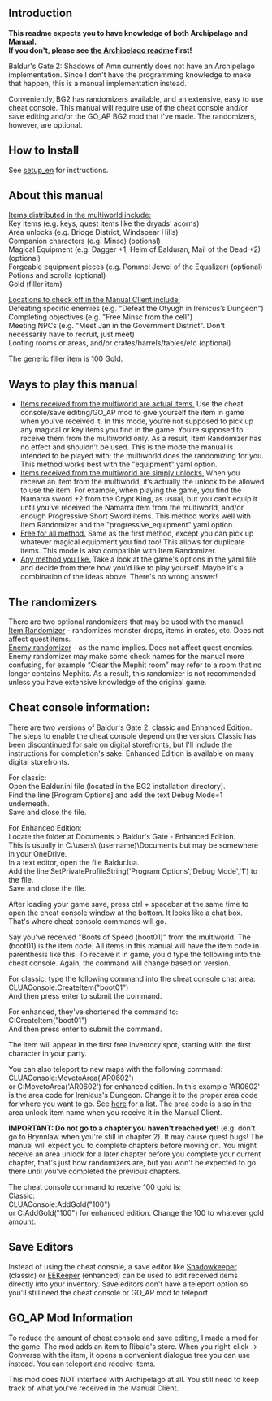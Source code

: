 ## Introduction
<b>This readme expects you to have knowledge of both Archipelago and Manual.<br/>If you don't, please see [the Archipelago readme](docs/Archipelago_README.md) first!</b>

Baldur's Gate 2: Shadows of Amn currently does not have an Archipelago implementation. Since I don't have the programming knowledge to make that happen, this is a manual implementation instead.

Conveniently, BG2 has randomizers available, and an extensive, easy to use cheat console. This manual will require use of the cheat console and/or save editing and/or the GO_AP BG2 mod that I've made. The randomizers, however, are optional.

## How to Install
See [setup_en](docs/setup_en.md) for instructions.

## About this manual
<u>Items distributed in the multiworld include:</u><br/>
Key items (e.g. keys, quest items like the dryads’ acorns)<br/>
Area unlocks (e.g. Bridge District, Windspear Hills)<br/>
Companion characters (e.g. Minsc) (optional)<br/>
Magical Equipment (e.g. Dagger +1, Helm of Balduran, Mail of the Dead +2) (optional)<br/>
Forgeable equipment pieces (e.g. Pommel Jewel of the Equalizer) (optional)<br/>
Potions and scrolls (optional)<br/>
Gold (filler item)

<u>Locations to check off in the Manual Client include:</u><br/>
Defeating specific enemies (e.g. "Defeat the Otyugh in Irenicus’s Dungeon")<br/>
Completing objectives (e.g. "Free Minsc from the cell")<br/>
Meeting NPCs (e.g. "Meet Jan in the Government District". Don't necessarily have to recruit, just meet)<br/>
Looting rooms or areas, and/or crates/barrels/tables/etc (optional)

The generic filler item is 100 Gold.

## Ways to play this manual
<ul><li><u>Items received from the multiworld are actual items.</u> Use the cheat console/save editing/GO_AP mod to give yourself the item in game when you’ve received it. In this mode, you’re not supposed to pick up any magical or key items you find in the game. You’re supposed to receive them from the multiworld only. As a result, Item Randomizer has no effect and shouldn't be used. This is the mode the manual is intended to be played with; the multiworld does the randomizing for you. This method works best with the "equipment" yaml option.</li>
<li><u>Items received from the multiworld are simply unlocks.</u> When you receive an item from the multiworld, it’s actually the unlock to be allowed to use the item. For example, when playing the game, you find the Namarra sword +2 from the Crypt King, as usual, but you can’t equip it until you’ve received the Namarra item from the multiworld, and/or enough Progressive Short Sword items. This method works well with Item Randomizer and the "progressive_equipment" yaml option.</li>
<li><u>Free for all method.</u> Same as the first method, except you can pick up whatever magical equipment you find too! This allows for duplicate items. This mode is also compatible with Item Randomizer.</li>
<li><u>Any method you like.</u> Take a look at the game's options in the yaml file and decide from there how you'd like to play yourself. Maybe it's a combination of the ideas above. There's no wrong answer!</li>
</ul>

## The randomizers
There are two optional randomizers that may be used with the manual.<br/>
<a href="https://www.gibberlings3.net/mods/items/item_rand/">Item Randomizer</a> - randomizes monster drops, items in crates, etc. Does not affect quest items.<br/>
<a href="https://www.gibberlings3.net/mods/tweaks/enemy_randomizer/">Enemy randomizer</a> - as the name implies. Does not affect quest enemies. Enemy randomizer may make some check names for the manual more confusing, for example “Clear the Mephit room” may refer to a room that no longer contains Mephits. As a result, this randomizer is not recommended unless you have extensive knowledge of the original game.

## Cheat console information:
There are two versions of Baldur's Gate 2: classic and Enhanced Edition. The steps to enable the cheat console depend on the version. Classic has been discontinued for sale on digital storefronts, but I'll include the instructions for completion's sake. Enhanced Edition is available on many digital storefronts. 

For classic:<br/>
Open the Baldur.ini file (located in the BG2 installation directory).<br/>
Find the line [Program Options] and add the text Debug Mode=1 underneath.<br/>
Save and close the file.

For Enhanced Edition:<br/>
Locate the folder at Documents > Baldur's Gate - Enhanced Edition.<br/>
This is usually in  C:\users\ (username)\Documents but may be somewhere in your OneDrive.<br/>
In a text editor, open the file Baldur.lua.<br/>
Add the line SetPrivateProfileString('Program Options','Debug Mode','1') to the file.<br/>
Save and close the file.

After loading your game save, press ctrl + spacebar at the same time to open the cheat console window at the bottom. It looks like a chat box. That's where cheat console commands will go.

Say you've received "Boots of Speed (boot01)" from the multiworld. The (boot01) is the item code. All items in this manual will have the item code in parenthesis like this. To receive it in game, you'd type the following into the cheat console. Again, the command will change based on version.

For classic, type the following command into the cheat console chat area:<br/>
CLUAConsole:CreateItem("boot01")<br/>
And then press enter to submit the command.

For enhanced, they've shortened the command to:<br/>
C:CreateItem("boot01")<br/>
And then press enter to submit the command.

The item will appear in the first free inventory spot, starting with the first character in your party.<br/>

You can also teleport to new maps with the following command:<br/>
CLUAConsole:MovetoArea('AR0602')<br/>
or C:MovetoArea('AR0602') for enhanced edition. In this example 'AR0602' is the area code for Irenicus's Dungeon. Change it to the proper area code for where you want to go. See <a href="https://gibberlings3.github.io/iesdp/appendices/area_lists/bg2aref.htm">here</a> for a list. The area code is also in the area unlock item name when you receive it in the Manual Client.<br/>

<b>IMPORTANT: Do not go to a chapter you haven't reached yet!</b> (e.g. don't go to Brynnlaw when you're still in chapter 2). It may cause quest bugs! The manual will expect you to complete chapters before moving on. You might receive an area unlock for a later chapter before you complete your current chapter, that's just how randomizers are, but you won't be expected to go there until you've completed the previous chapters.

The cheat console command to receive 100 gold is:<br/>
Classic:<br/>
CLUAConsole:AddGold("100")<br/>
or C:AddGold("100") for enhanced edition. Change the 100 to whatever gold amount.

## Save Editors

Instead of using the cheat console, a save editor like <a href="https://sorcerers.net/Games/BG2/index_editors.php">Shadowkeeper</a> (classic) or <a href="https://sourceforge.net/projects/eekeeper/">EEKeeper</a> (enhanced) can be used to edit received items directly into your inventory. Save editors don't have a teleport option so you'll still need the cheat console or GO_AP mod to teleport.

## GO_AP Mod Information
To reduce the amount of cheat console and save editing, I made a mod for the game. The mod adds an item to Ribald's store. When you right-click -> Converse with the item, it opens a convenient dialogue tree you can use instead. You can teleport and receive items.<br/>

This mod does NOT interface with Archipelago at all. You still need to keep track of what you've received in the Manual Client.

